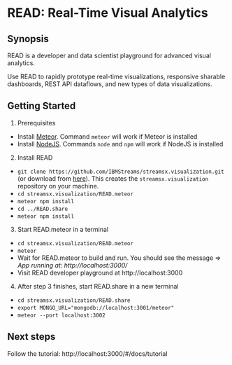 # READ: Real-Time Visual Analytics

## Synopsis
READ is a developer and data scientist playground for advanced visual analytics.

Use READ to rapidly prototype real-time visualizations, responsive sharable dashboards, REST API dataflows, and new types of data visualizations.

## Getting Started
1. Prerequisites
  * Install [Meteor](https://www.meteor.com). Command `meteor` will work if Meteor is installed
  * Install [NodeJS](https://nodejs.org/en/). Commands `node` and `npm` will work if NodeJS is installed
2. Install READ
  * ```git clone https://github.com/IBMStreams/streamsx.visualization.git``` (or download from [here](https://github.com/IBMStreams/streamsx.visualization/archive/master.zip)). This creates the  `streamsx.visualization` repository on your machine.
  * ```cd streamsx.visualization/READ.meteor```
  * ```meteor npm install```
  * ```cd ../READ.share```
  * ```meteor npm install```
3. Start READ.meteor in a terminal
  * ```cd streamsx.visualization/READ.meteor```
  * ```meteor```
  * Wait for READ.meteor to build and run. You should see the message *=> App running at: http://localhost:3000/*
  * Visit READ developer playground at http://localhost:3000
4. After step 3 finishes, start READ.share in a new terminal
  * ```cd streamsx.visualization/READ.share```
  * ```export MONGO_URL="mongodb://localhost:3001/meteor"```
  * ```meteor --port localhost:3002```

## Next steps
Follow the tutorial: http://localhost:3000/#/docs/tutorial
